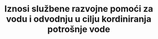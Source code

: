 ---
title: >-
   Iznosi službene razvojne pomoći za vodu i odvodnju u cilju kordiniranja potrošnje vode 
permalink: /6-a-1/
sdg_goal: 6
layout: indicator
indicator: 6.a.1
indicator_variable: null
graph: null
graph_type_description: null
graph_status_notes: Assigned
variable_description: null
variable_notes: null
un_designated_tier: '1'
un_custodial_agency: "WHO,  UNEP,  OECD  (Partnering  Agencies:  UN  Water)"
target_id: 6.a
has_metadata: true
method_of_computation: >-
  The  indicator  is  computed  as  the  proportion  between  the  amount  of  water  and  sanitation  related  Official  Development  Assistance  a  government  receives,  and  the  total  amount  budgeted  for  water  and  sanitation  in  a  government  coordinated  spending  plan.
rationale_interpretation: >-
  Cilj 6.a uključuje mnoge elemente. Količina vodoopskrbe i odvodnje vezana uz Službenu razvojnu pomoć (ODA) je kvantificirano mjerenje kao proxy za "međunarodnu suradnju i razvoj kapaciteta za potporu" u financijskom smislu, jer su ti podaci lako dostupni iz  Sustava za izvješćivanje vjerovnika (CRS) Organizacija za ekonomsku suradnju i razvoj (OECD). @@ Bitno je biti u mogućnosti procijeniti ODA u razmjeru s informacijama o vladinom koordiniranom planu potrošnje u omjeru ODA kako bi se bolje razumjelo koliko zemalja ovise / oslanjaju se na ODA i naglašavajući zemljine  ukupne proračune za vodu i odvodnju tijekom vremena.
goal_meta_link: 'http://unstats.un.org/sdgs/files/metadata-compilation/Metadata-Goal-6.pdf'
goal_meta_link_page: 28
indicator_name: >-
  Iznosi službene razvojne pomoći za vodu i odvodnju u cilju kordiniranja potrošnje vode 
target: >-
   Do 2030. proširiti međunarodnu suradnju i potporu izgradnji kapaciteta zemljama u razvoju u aktivnostima i programima vezanim za vodu i odvodnju, uključujući uklanjanje vode, desalinizaciju, učinkovitost vode, pročišćavanje otpadnih voda, tehnologiju recikliranja i ponovne uporabe.
indicator_definition: >-
  Međunarodna suradnja i potpora za izgradnju kapaciteta podrazumijevaju pomoć (većina ih se može kvantificirati) u obliku bespovratnih sredstava ili zajmova od strane vanjskih agencija za potporu. Količina vodoopskrbne službe za pomoć u razvoju (ODA), koja se odnosi na vodu i sanitaciju može se upotrijebiti kao proxy za to, koju preuzima Sustav za izvješćivanje vjerovnika (CRS) Organizacije za ekonomsku suradnju i razvoj (OECD). Shvaćajući da se uloga ODA-a u međunarodnoj suradnji razvija i da je širok spektar dionika uključen u "međunarodnu suradnju i podršku razvoju kapaciteta", predviđeno je da će se ovaj pokazatelj razvijati i bit će dodatno kvalificiran tijekom razdoblja SDG-a. UN-voda radi zajedno s OECD-om kako bi uskladila predloženi pokazatelj i metodologiju s radom OECD-a. Službena razvojna pomoć (ODA) definira se kao tokovi službenog financiranja koji se upravljaju promicanjem gospodarskog razvoja i blagostanja zemalja u razvoju kao glavnom cilju i koji su karakteristični za koncesije s potporom od najmanje 25% (koristeći popust od 10% popusta). Konvencijom, ODA tokovi obuhvaćaju doprinose donatorskih vladinih agencija, na svim razinama, zemljama u razvoju ("bilateralna ODA") i multilateralnim institucijama. ODA potvrde uključuju isplate od strane bilateralnih donatora i multilateralnih institucija. Isključeno je kreditiranje agencija za izvozne kredite čija je svrha isključenje izvoza (izvor OECD-a, MMF 2003). Vladin koordinirani plan potrošnje definira se kao plan financiranja / proračun za sektor vode i sanitacije, jasno ocjenjujući dostupne izvore financiranja i strategije za financiranje budućih potreba.
source_title: null
source_notes: null
published: true  

---